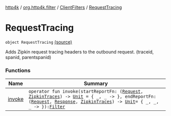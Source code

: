 [http4k](../../../index.md) / [org.http4k.filter](../../index.md) / [ClientFilters](../index.md) / [RequestTracing](./index.md)

# RequestTracing

`object RequestTracing` [(source)](https://github.com/http4k/http4k/blob/master/http4k-core/src/main/kotlin/org/http4k/filter/ClientFilters.kt#L28)

Adds Zipkin request tracing headers to the outbound request. (traceid, spanid, parentspanid)

### Functions

| Name | Summary |
|---|---|
| [invoke](invoke.md) | `operator fun invoke(startReportFn: (`[`Request`](../../../org.http4k.core/-request/index.md)`, `[`ZipkinTraces`](../../-zipkin-traces/index.md)`) -> `[`Unit`](https://kotlinlang.org/api/latest/jvm/stdlib/kotlin/-unit/index.html)` = { _, _ -> }, endReportFn: (`[`Request`](../../../org.http4k.core/-request/index.md)`, `[`Response`](../../../org.http4k.core/-response/index.md)`, `[`ZipkinTraces`](../../-zipkin-traces/index.md)`) -> `[`Unit`](https://kotlinlang.org/api/latest/jvm/stdlib/kotlin/-unit/index.html)` = { _, _, _ -> }): `[`Filter`](../../../org.http4k.core/-filter/index.md) |
